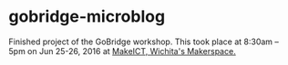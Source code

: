 # gobridge-microblog

Finished project of the GoBridge workshop. This took place at 8:30am – 5pm on Jun 25-26, 2016 at [MakeICT, Wichita's Makerspace.](http://makeict.org/)